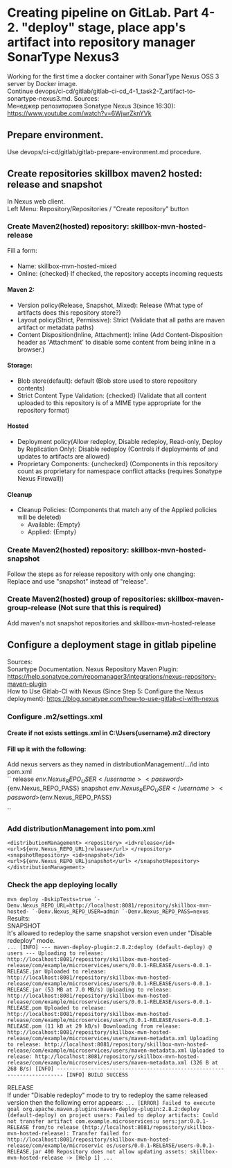 # Creating pipeline on GitLab. Part 4-2. "deploy" stage, place app's artifact into repository manager SonarType Nexus3
Working for the first time a docker container with SonarType Nexus OSS 3 server by Docker image.                      
Continue devops/ci-cd/gitlab/gitlab-ci-cd_4-1_task2-7_artifact-to-sonartype-nexus3.md.
Sources:            
Менеджер репозиториев Sonatype Nexus 3(since 16:30): https://www.youtube.com/watch?v=6WjwrZknYVk


## Prepare environment.
Use devops/ci-cd/gitlab/gitlab-prepare-environment.md procedure.

## Create repositories skillbox maven2 hosted: release and snapshot
In Nexus web client.                    
Left Menu: Repository/Repositories / "Create repository" button
### Create Maven2(hosted) repository: skillbox-mvn-hosted-release
Fill a form:
#### 
- Name: skillbox-mvn-hosted-mixed
- Online: {checked} If checked, the repository accepts incoming requests
#### Maven 2:
- Version policy(Release, Snapshot, Mixed): Release (What type of artifacts does this repository store?)
- Layout policy(Strict, Permissive): Strict (Validate that all paths are maven artifact or metadata paths)
- Content Disposition(Inline, Attachment): Inline (Add Content-Disposition header as 'Attachment' to disable some content from being inline in a browser.)
#### Storage:
- Blob store(default): default (Blob store used to store repository contents)
- Strict Content Type Validation: {checked} (Validate that all content uploaded to this repository is of a MIME type appropriate for the repository format)
#### Hosted
- Deployment policy(Allow redeploy, Disable redeploy, Read-only, Deploy by Replication Only): Disable redeploy (Controls if deployments of and updates to artifacts are allowed)
- Proprietary Components: {unchecked} (Components in this repository count as proprietary for namespace conflict attacks (requires Sonatype Nexus Firewall))
#### Cleanup
- Cleanup Policies: (Components that match any of the Applied policies will be deleted)
  - Available: {Empty}
  - Applied: {Empty}

### Create Maven2(hosted) repository: skillbox-mvn-hosted-snapshot
Follow the steps as for release repository with only one changing:      
Replace and use "snapshot" instead of "release".

### Create Maven2(hosted) group of repositories: skillbox-maven-group-release (Not sure that this is required)
Add maven's not snapshot repositories and skillbox-mvn-hosted-release

## Configure a deployment stage in gitlab pipeline
Sources:        
Sonartype Documentation. Nexus Repository Maven Plugin: https://help.sonatype.com/repomanager3/integrations/nexus-repository-maven-plugin       
How to Use Gitlab-CI with Nexus (Since Step 5: Configure the Nexus deployment): https://blog.sonatype.com/how-to-use-gitlab-ci-with-nexus       

### Configure .m2/settings.xml
#### Create if not exists settings.xml in C:\Users\{username}\.m2 directory
#### Fill up it with the following:
Add nexus servers as they named in distributionManagement/.../id into pom.xml     
``
<settings xsi:schemaLocation="http://maven.apache.org/SETTINGS/1.1.0 http://maven.apache.org/xsd/settings-1.1.0.xsd"
xmlns="http://maven.apache.org/SETTINGS/1.1.0" xmlns:xsi="http://www.w3.org/2001/XMLSchema-instance">
  <servers>
    <server>
      <id>release</id>
      <username>${env.Nexus_REPO_USER}</username>
      <password>${env.Nexus_REPO_PASS}</password>
    </server>
    <server>
      <id>snapshot</id>
      <username>${env.Nexus_REPO_USER}</username>
      <password>${env.Nexus_REPO_PASS}</password>
    </server>
  </servers>
</settings>
<!-- Username and password will be replaced by the correct values using variables.-->
``

### Add distributionManagement into pom.xml
``
<distributionManagement>
  <repository>
    <id>release</id>
    <url>${env.Nexus_REPO_URL}release</url>
  </repository>
  <snapshotRepository>
    <id>snapshot</id>
    <url>${env.Nexus_REPO_URL}snapshot</url>
  </snapshotRepository>
</distributionManagement>
``

### Check the app deploying locally 
``
mvn deploy -DskipTests=true `-Denv.Nexus_REPO_URL=http://localhost:8081/repository/skillbox-mvn-hosted- `-Denv.Nexus_REPO_USER=admin `-Denv.Nexus_REPO_PASS=nexus
``      
Results:      
SNAPSHOT    
It's allowed to redeploy the same snapshot version even under "Disable redeploy" mode.      
``
...
[INFO] --- maven-deploy-plugin:2.8.2:deploy (default-deploy) @ users ---
Uploading to release: http://localhost:8081/repository/skillbox-mvn-hosted-release/com/example/microservices/users/0.0.1-RELEASE/users-0.0.1-RELEASE.jar
Uploaded to release: http://localhost:8081/repository/skillbox-mvn-hosted-release/com/example/microservices/users/0.0.1-RELEASE/users-0.0.1-RELEASE.jar (53 MB at 7.0 MB/s)
Uploading to release: http://localhost:8081/repository/skillbox-mvn-hosted-release/com/example/microservices/users/0.0.1-RELEASE/users-0.0.1-RELEASE.pom
Uploaded to release: http://localhost:8081/repository/skillbox-mvn-hosted-release/com/example/microservices/users/0.0.1-RELEASE/users-0.0.1-RELEASE.pom (11 kB at 29 kB/s)
Downloading from release: http://localhost:8081/repository/skillbox-mvn-hosted-release/com/example/microservices/users/maven-metadata.xml
Uploading to release: http://localhost:8081/repository/skillbox-mvn-hosted-release/com/example/microservices/users/maven-metadata.xml
Uploaded to release: http://localhost:8081/repository/skillbox-mvn-hosted-release/com/example/microservices/users/maven-metadata.xml (326 B at 268 B/s)
[INFO] ------------------------------------------------------------------------
[INFO] BUILD SUCCESS
``

RELEASE     
If under "Disable redeploy" mode to try to redeploy the same released version then the following error appears: 
``
...
[ERROR] Failed to execute goal org.apache.maven.plugins:maven-deploy-plugin:2.8.2:deploy (default-deploy) on project users: Failed to deploy artifacts: Could not transfer artifact com.example.microservices:u
sers:jar:0.0.1-RELEASE from/to release (http://localhost:8081/repository/skillbox-mvn-hosted-release): Transfer failed for http://localhost:8081/repository/skillbox-mvn-hosted-release/com/example/microservic
es/users/0.0.1-RELEASE/users-0.0.1-RELEASE.jar 400 Repository does not allow updating assets: skillbox-mvn-hosted-release -> [Help 1]
...
``

